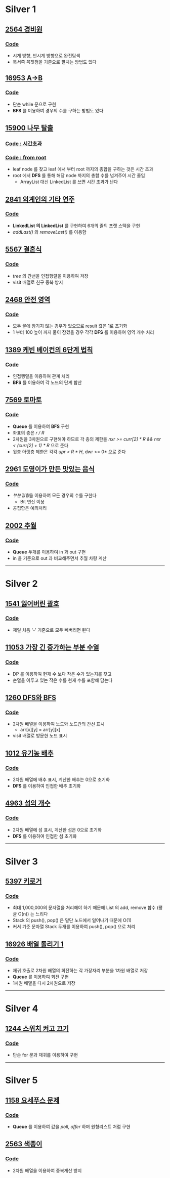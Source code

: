 # Silver 1
## [2564 경비원](https://www.acmicpc.net/problem/2564)
### [Code](https://github.com/ljiwoo59/Algorithm_Java/blob/master/Baekjoon/silver/B2564.java)
* 시계 방향, 반시계 방향으로 완전탐색
* 북서쪽 꼭짓점을 기준으로 펼치는 방법도 있다
## [16953 A->B](https://www.acmicpc.net/problem/16953)
### [Code](https://github.com/ljiwoo59/Algorithm_Java/blob/master/Baekjoon/silver/B16953.java)
* 단순 while 문으로 구현
* **BFS** 를 이용하여 경우의 수를 구하는 방법도 있다

## [15900 나무 탈출](https://www.acmicpc.net/problem/15900)
### [Code : 시간초과](https://github.com/ljiwoo59/Algorithm_Java/blob/master/Baekjoon/silver/B15900.java)
### [Code : from root](https://github.com/ljiwoo59/Algorithm_Java/blob/master/Baekjoon/silver/B15900_2.java)
* leaf node 를 찾고 leaf 에서 부터 root 까지의 총합을 구하는 것은 시간 초과
* root 에서 **DFS** 를 통해 해당 node 까지의 총합 수를 넘겨주어 시간 줄임
   * ArrayList 대신 LinkedList 를 쓰면 시간 초과가 난다 

## [2841 외계인의 기타 연주](https://www.acmicpc.net/problem/2841)
### [Code](https://github.com/ljiwoo59/Algorithm_Java/blob/master/Baekjoon/silver/B2841.java)
* **LinkedList 의 LinkedList** 를 구현하여 6개의 줄의 프렛 스택을 구현
* *addLast()* 와 *removeLast()* 를 이용함

## [5567 결혼식](https://www.acmicpc.net/problem/5567)
### [Code](https://github.com/ljiwoo59/Algorithm_Java/blob/master/Baekjoon/silver/B5567.java)
* *tree* 의 간선을 인접행렬을 이용하여 저장
* visit 배열로 친구 중복 방지

## [2468 안전 영역](https://www.acmicpc.net/problem/2468)
### [Code](https://github.com/ljiwoo59/Algorithm_Java/blob/master/Baekjoon/silver/B2468.java)
* 모두 물에 잠기지 않는 경우가 있으므로 result 값은 1로 초기화
* 1 부터 100 높이 까지 물이 잠겼을 경우 각각 **DFS** 를 이용하여 영역 개수 처리

## [1389 케빈 베이컨의 6단계 법칙](https://www.acmicpc.net/problem/1389)
### [Code](https://github.com/ljiwoo59/Algorithm_Java/blob/master/Baekjoon/silver/B1389.java)
* 인접행렬을 이용하여 관계 처리
* **BFS** 를 이용하여 각 노드의 단계 합산

## [7569 토마토](https://www.acmicpc.net/problem/7576)
### [Code](https://github.com/ljiwoo59/Algorithm_Java/blob/master/Baekjoon/silver/B7569.java)
* **Queue** 를 이용하여 **BFS** 구현
* 좌표의 층은 *r / R*
* 2차원을 3차원으로 구현해야 하므로 각 층의 제한을 *nxr >= curr[2] \* R && nxr < (curr[2] + 1) \* R* 으로 준다
* 윗층 아랫층 제한은 각각 *upr < R \* H*, dwr >= 0* 으로 준다

## [2961 도영이가 만든 맛있는 음식](https://www.acmicpc.net/problem/2961)
### [Code](https://github.com/ljiwoo59/Algorithm_Java/blob/master/Baekjoon/silver/B2961.java)
* *부분집합*을 이용하여 모든 경우의 수를 구한다
  * Bit 연산 이용
* 공집합은 예외처리

## [2002 추월](https://www.acmicpc.net/problem/2002)
### [Code](https://github.com/ljiwoo59/Algorithm_Java/blob/master/Baekjoon/silver/B2002.java)
* **Queue** 두개를 이용하여 in 과 out 구현
* in 을 기준으로 out 과 비교해주면서 추월 차량 계산

---

# Silver 2
## [1541 잃어버린 괄호](https://www.acmicpc.net/problem/1541)
### [Code](https://github.com/ljiwoo59/Algorithm_Java/blob/master/Baekjoon/silver/B1541.java)
* 제일 처음 '-' 기준으로 모두 빼버리면 된다

## [11053 가장 긴 증가하는 부분 수열](https://www.acmicpc.net/problem/11053)
### [Code](https://github.com/ljiwoo59/Algorithm_Java/blob/master/Baekjoon/silver/B11053.java)
* DP 를 이용하여 현재 수 보다 작은 수가 있는지를 찾고
* 순열을 이루고 있는 작은 수를 현재 수를 포함해 담는다

## [1260 DFS와 BFS](https://www.acmicpc.net/problem/1260)
### [Code](https://github.com/ljiwoo59/Algorithm_Java/blob/master/Baekjoon/silver/B1260.java)
* 2차원 배열을 이용하여 노드와 노드간의 간선 표시
  * arr[x][y] = arr[y][x]
* visit 배열로 방문한 노드 표시

## [1012 유기농 배추](https://www.acmicpc.net/problem/1012)
### [Code](https://github.com/ljiwoo59/Algorithm_Java/blob/master/Baekjoon/silver/B1012.java)
* 2차원 배열에 배추 표시, 계산한 배추는 0으로 초기화
* **DFS** 를 이용하여 인접한 배추 초기화

## [4963 섬의 개수](https://www.acmicpc.net/problem/4963)
### [Code](https://github.com/ljiwoo59/Algorithm_Java/blob/master/Baekjoon/silver/B4963.java)
* 2차원 배열에 섬 표시, 계산한 섬은 0으로 초기화
* **DFS** 를 이용하여 인접한 섬 초기화

---

# Silver 3
## [5397 키로거](https://www.acmicpc.net/problem/5397)
### [Code](https://github.com/ljiwoo59/Algorithm_Java/blob/master/Baekjoon/silver/B5397.java)
* 최대 1,000,000의 문자열을 처리해야 하기 때문에 List 의  add, remove 함수 (평균 O(n)) 는 느리다
* Stack 의 push(), pop() 은 말단 노드에서 일어나기 때문에 O(1)
* 커서 기준 문자열 Stack 두개를 이용하여 push(), pop() 으로 처리

## [16926 배열 돌리기 1](https://www.acmicpc.net/problem/16926)
### [Code](https://github.com/ljiwoo59/Algorithm_Java/blob/master/Baekjoon/silver/B16926.java)
* 재귀 호출로 2차원 배열의 회전하는 각 가장자리 부분을 1차원 배열로 저장
* **Queue** 를 이용하여 회전 구현
* 1차원 배열을 다시 2차원으로 저장

---

# Silver 4
## [1244 스위치 켜고 끄기](https://www.acmicpc.net/problem/1244)
### [Code](https://github.com/ljiwoo59/Algorithm_Java/blob/master/Baekjoon/silver/B1244.java)
* 단순 for 문과 재귀를 이용하여 구현

---

# Silver 5
## [1158 요세푸스 문제](https://www.acmicpc.net/problem/1158)
### [Code](https://github.com/ljiwoo59/Algorithm_Java/blob/master/Baekjoon/silver/B1158.java)
* **Queue** 를 이용하여 값을 *poll*, *offer* 하며 원형리스트 처럼 구현

## [2563 색종이](https://www.acmicpc.net/problem/2563)
### [Code](https://github.com/ljiwoo59/Algorithm_Java/blob/master/Baekjoon/silver/B2563.java)
* 2차원 배열을 이용하여 중복계산 방지
